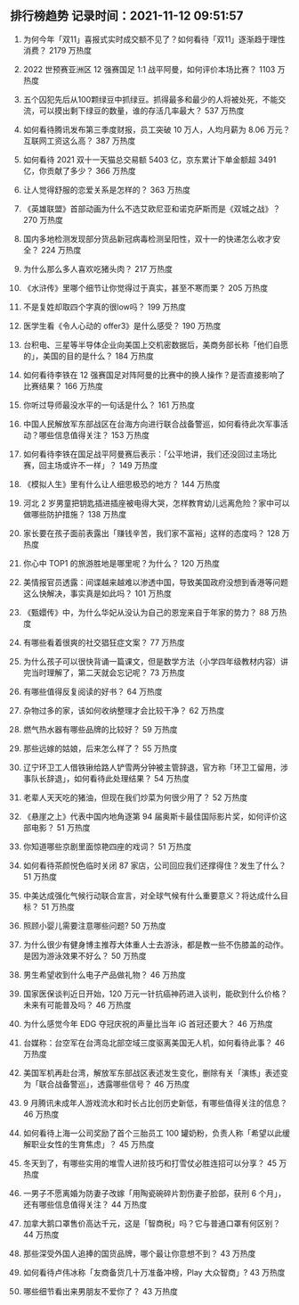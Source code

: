 
## 排行榜趋势 记录时间：2021-11-12 09:51:57
  
  1. 为何今年「双11」喜报式实时成交额不见了？如何看待「双11」逐渐趋于理性消费？ 2179 万热度
    
  2. 2022 世预赛亚洲区 12 强赛国足 1:1 战平阿曼，如何评价本场比赛？ 1103 万热度
    
  3. 五个囚犯先后从100颗绿豆中抓绿豆。抓得最多和最少的人将被处死，不能交流，可以摸出剩下绿豆的数量，谁的存活几率最大？ 537 万热度
    
  4. 如何看待腾讯发布第三季度财报，员工突破 10 万人，人均月薪为 8.06 万元？互联网工资这么高？ 387 万热度
    
  5. 如何看待 2021 双十一天猫总交易额 5403 亿，京东累计下单金额超 3491 亿，你贡献了多少？ 366 万热度
    
  6. 让人觉得舒服的恋爱关系是怎样的？ 363 万热度
    
  7. 《英雄联盟》首部动画为什么不选艾欧尼亚和诺克萨斯而是《双城之战》？ 270 万热度
    
  8. 国内多地检测发现部分货品新冠病毒检测呈阳性，双十一的快递怎么收才安全？ 224 万热度
    
  9. 为什么那么多人喜欢吃猪头肉？ 217 万热度
    
  10. 《水浒传》里哪个细节让你觉得过于真实，甚至不寒而栗？ 205 万热度
    
  11. 不是复姓却取四个字真的很low吗？ 199 万热度
    
  12. 医学生看《令人心动的 offer3》是什么感受？ 190 万热度
    
  13. 台积电、三星等半导体企业向美国上交机密数据后，美商务部长称「他们自愿的」，美国的目的是什么？ 184 万热度
    
  14. 如何看待李铁在 12 强赛国足对阵阿曼的比赛中的换人操作？是否直接影响了比赛结果？ 166 万热度
    
  15. 你听过导师最没水平的一句话是什么？ 161 万热度
    
  16. 中国人民解放军东部战区在台海方向进行联合战备警巡，如何看待此次军事活动？哪些信息值得关注？ 153 万热度
    
  17. 如何看待李铁在国足战平阿曼赛后表示：「公平地讲，我们还没回过主场比赛，回主场或许不一样」？ 149 万热度
    
  18. 《模拟人生》里有什么让人细思极恐的地方？ 144 万热度
    
  19. 河北 2 岁男童把钥匙插进插座被电得大哭，怎样教育幼儿远离危险？家中可以做哪些防护措施？ 138 万热度
    
  20. 家长要在孩子面前表露出「赚钱辛苦，我们家不富裕」这样的态度吗？ 128 万热度
    
  21. 你心中 TOP1 的旅游胜地是哪里呢？为什么？ 120 万热度
    
  22. 美情报官员透露：间谍越来越难以渗透中国，导致美国政府没想到香港等问题这么快解决，事实真是如此吗？ 101 万热度
    
  23. 《甄嬛传》中，为什么华妃从没认为自己的恩宠来自于年家的势力？ 88 万热度
    
  24. 有哪些看着很爽的社交猖狂症文案？ 77 万热度
    
  25. 为什么孩子可以很快背诵一篇课文，但是数学方法（小学四年级教材内容）讲完当时理解了，第二天就会忘记呢？ 73 万热度
    
  26. 有哪些值得反复阅读的好书？ 64 万热度
    
  27. 杂物过多的家，该如何收纳整理才会比较干净？ 62 万热度
    
  28. 燃气热水器有哪些品牌的比较好？ 59 万热度
    
  29. 那些远嫁的姑娘，后来怎么样了？ 55 万热度
    
  30. 辽宁环卫工人借铁锹给路人铲雪两分钟被主管辞退，官方称「环卫工留用，涉事队长辞退」，如何看待此处理结果？ 54 万热度
    
  31. 老辈人天天吃的猪油，但现在我们炒菜为何很少用了？ 52 万热度
    
  32. 《悬崖之上》代表中国内地角逐第 94 届奥斯卡最佳国际影片奖，如何评价这部电影？ 51 万热度
    
  33. 你知道哪些京剧里面惊艳四座的戏词？ 51 万热度
    
  34. 如何看待茶颜悦色临时关闭 87 家店，公司回应我们还撑得住？发生了什么？ 51 万热度
    
  35. 中美达成强化气候行动联合宣言，对全球气候有什么重要意义？将达成什么目标？ 51 万热度
    
  36. 照顾小婴儿需要注意哪些问题? 50 万热度
    
  37. 为什么很少有健身博主推荐大体重人士去游泳，都是教一些不伤膝盖的动作。是因为游泳效果不好么？ 50 万热度
    
  38. 男生希望收到什么电子产品做礼物？ 46 万热度
    
  39. 国家医保谈判近日开始，120 万元一针抗癌神药进入谈判，能砍到什么价格？未来有可能普及吗？ 46 万热度
    
  40. 为什么感觉今年 EDG 夺冠庆祝的声量比当年 iG 首冠还要大？ 46 万热度
    
  41. 台媒称：台空军在台湾岛北部空域三度驱离美国无人机，如何看待此事？ 46 万热度
    
  42. 美国军机再赴台湾，解放军东部战区表述发生变化，删除有关「演练」表述变为「联合战备警巡」，透露哪些信号？ 46 万热度
    
  43. 9 月腾讯未成年人游戏流水和时长占比创历史新低，有哪些值得关注的信息？ 46 万热度
    
  44. 如何看待上海一公司奖励了首个三胎员工 100 罐奶粉，负责人称「希望以此缓解职业女性的生育焦虑」？ 45 万热度
    
  45. 冬天到了，有哪些实用的堆雪人进阶技巧和打雪仗必胜连招可以分享？ 45 万热度
    
  46. 一男子不愿离婚为防妻子改嫁「用陶瓷碗碎片割伤妻子脸部，获刑 6 个月」，还有哪些信息值得关注？ 44 万热度
    
  47. 加拿大鹅口罩售价高达千元，这是「智商税」吗？它与普通口罩有何区别？ 44 万热度
    
  48. 那些深受外国人追捧的国货品牌，哪个最让你意想不到？ 43 万热度
    
  49. 如何看待卢伟冰称「友商备货几十万准备冲榜，Play 大众智商」? 43 万热度
    
  50. 哪些细节看出来男朋友不爱你了？ 43 万热度
    